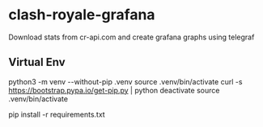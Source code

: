 # clash-royale-grafana
Download stats from cr-api.com and create grafana graphs using telegraf

## Virtual Env
python3 -m venv --without-pip .venv
source .venv/bin/activate
curl -s https://bootstrap.pypa.io/get-pip.py | python
deactivate
source .venv/bin/activate

pip install -r requirements.txt
